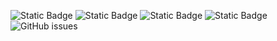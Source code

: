 ![Static Badge](https://img.shields.io/badge/blacklists-60-000000) ![Static Badge](https://img.shields.io/badge/blacklisted-2937396-cc0000) ![Static Badge](https://img.shields.io/badge/whitelisted-2242-00CC00) ![Static Badge](https://img.shields.io/badge/streaming_blacklist-28106-000000) ![GitHub issues](https://img.shields.io/github/issues/fabriziosalmi/blacklists)
